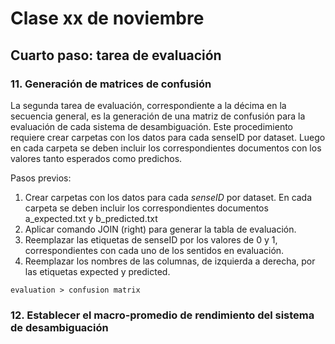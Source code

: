 # Clase xx de noviembre

## Cuarto paso: tarea de evaluación

### 11. Generación de matrices de confusión
La segunda tarea de evaluación, correspondiente a la décima en la secuencia general, es la generación de una matriz de confusión para la evaluación de cada sistema de desambiguación. Este procedimiento requiere crear carpetas con los datos para cada senseID por dataset. Luego en cada carpeta se deben incluir los correspondientes documentos con los valores tanto esperados como predichos.

Pasos previos:
1. Crear carpetas con los datos para cada _senseID_ por dataset. En cada carpeta se deben incluir los correspondientes documentos a_expected.txt y b_predicted.txt
2. Aplicar comando JOIN (right) para generar la tabla de evaluación.
3. Reemplazar las etiquetas de senseID por los valores de 0 y 1, correspondientes con cada uno de los sentidos en evaluación.
4. Reemplazar los nombres de las columnas, de izquierda a derecha, por las etiquetas expected y predicted.
````
evaluation > confusion matrix
````

### 12. Establecer el macro-promedio de rendimiento del sistema de desambiguación 
